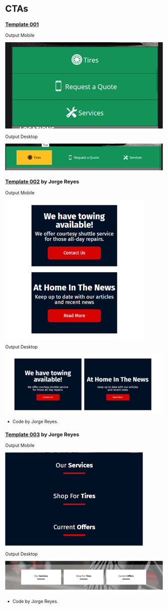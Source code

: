 # CTAs

### [Template 001](Template-001)

Output Mobile

![Template 001 Mobile](Template-001/t001-mobile.png)

Output Desktop

![Template 001 Desktop](Template-001/t001-desktop.png)

### [Template 002](Template-002) by Jorge Reyes

Output Mobile

![Template 002 Mobile](Template-002/t002-mobile.png)

Output Desktop

![Template 002 Desktop](Template-002/t002-desktop.png)

* Code by Jorge Reyes.

### [Template 003](Template-003) by Jorge Reyes

Output Mobile

![Template 003 Mobile](Template-003/t003-mobile.png)

Output Desktop

![Template 003 Desktop](Template-003/t003-desktop.png)

* Code by Jorge Reyes.